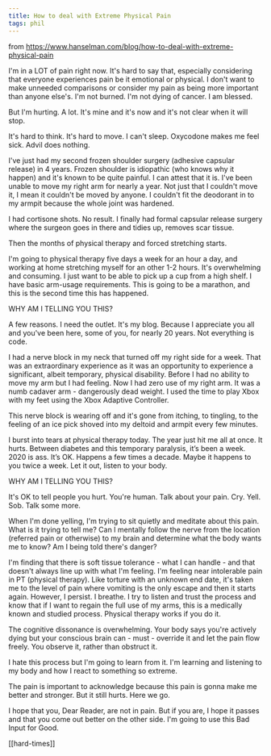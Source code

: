 ```yaml
---
title: How to deal with Extreme Physical Pain
tags: phil
---
```


from <https://www.hanselman.com/blog/how-to-deal-with-extreme-physical-pain>

I'm in a LOT of pain right now. It's hard to say that, especially considering that everyone experiences pain be it emotional or physical. I don't want to make unneeded comparisons or consider my pain as being more important than anyone else's. I'm not burned. I'm not dying of cancer. I am blessed.

But I'm hurting. A lot. It's mine and it's now and it's not clear when it will stop.

It's hard to think. It's hard to move. I can't sleep. Oxycodone makes me feel sick. Advil does nothing.

I've just had my second frozen shoulder surgery (adhesive capsular release) in 4 years. Frozen shoulder is idiopathic (who knows why it happen) and it's known to be quite painful. I can attest that it is. I've been unable to move my right arm for nearly a year. Not just that I couldn't move it, I mean it couldn't be moved by anyone. I couldn't fit the deodorant in to my armpit because the whole joint was hardened.

I had cortisone shots. No result. I finally had formal capsular release surgery where the surgeon goes in there and tidies up, removes scar tissue.

Then the months of physical therapy and forced stretching starts.

I'm going to physical therapy five days a week for an hour a day, and working at home stretching myself for an other 1-2 hours. It's overwhelming and consuming. I just want to be able to pick up a cup from a high shelf. I have basic arm-usage requirements. This is going to be a marathon, and this is the second time this has happened.

WHY AM I TELLING YOU THIS?

A few reasons. I need the outlet. It's my blog. Because I appreciate you all and you've been here, some of you, for nearly 20 years. Not everything is code.

I had a nerve block in my neck that turned off my right side for a week. That was an extraordinary experience as it was an opportunity to experience a significant, albeit temporary, physical disability. Before I had no ability to move my arm but I had feeling. Now I had zero use of my right arm. It was a numb cadaver arm - dangerously dead weight. I used the time to play Xbox with my feet using the Xbox Adaptive Controller.

This nerve block is wearing off and it's gone from itching, to tingling, to the feeling of an ice pick shoved into my deltoid and armpit every few minutes.

I burst into tears at physical therapy today. The year just hit me all at once. It hurts. Between diabetes and this temporary paralysis, it’s been a week. 2020 is ass. It’s OK. Happens a few times a decade. Maybe it happens to you twice a week. Let it out, listen to your body.

WHY AM I TELLING YOU THIS?

It's OK to tell people you hurt. You're human. Talk about your pain. Cry. Yell. Sob. Talk some more.

When I'm done yelling, I'm trying to sit quietly and meditate about this pain. What is it trying to tell me? Can I mentally follow the nerve from the location (referred pain or otherwise) to my brain and determine what the body wants me to know? Am I being told there's danger?

I'm finding that there is soft tissue tolerance - what I can handle - and that doesn't always line up with what I'm feeling. I'm feeling near intolerable pain in PT (physical therapy). Like torture with an unknown end date, it's taken me to the level of pain where vomiting is the only escape and then it starts again. However, I persist. I breathe. I try to listen and trust the process and know that if I want to regain the full use of my arms, this is a medically known and studied process. Physical therapy works if you do it.

The cognitive dissonance is overwhelming. Your body says you're actively dying but your conscious brain can - must - override it and let the pain flow freely. You observe it, rather than obstruct it.

I hate this process but I'm going to learn from it. I'm learning and listening to my body and how I react to something so extreme.

The pain is important to acknowledge because this pain is gonna make me better and stronger. But it still hurts. Here we go.

I hope that you, Dear Reader, are not in pain. But if you are, I hope it passes and that you come out better on the other side. I'm going to use this Bad Input for Good.

[[hard-times]]